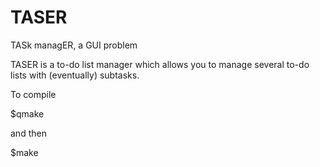TASER
=====

TASk managER, a GUI problem

TASER is a to-do list manager which allows you to manage several to-do lists with (eventually) subtasks.

To compile

$qmake

and then

$make

